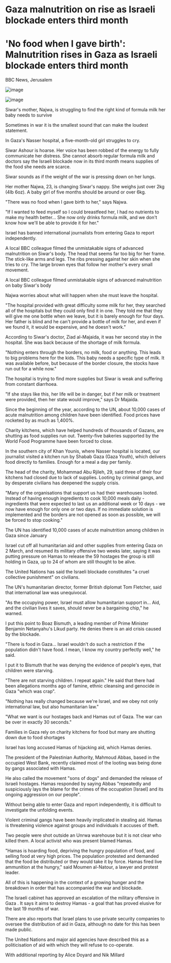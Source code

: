 # Gaza malnutrition on rise as Israeli blockade enters third month

# 'No food when I gave birth': Malnutrition rises in Gaza as Israeli blockade enters third month

BBC News, Jerusalem

![image](https://static.files.bbci.co.uk/bbcdotcom/web/20250428-123652-7bc49a8f4-web-2.20.1-1/grey-placeholder.png)

![image](https://ichef.bbci.co.uk/news/480/cpsprodpb/9528/live/6c69efa0-2a69-11f0-b0e4-e9c67a6d8d7f.png.webp)

Siwar's mother, Najwa, is struggling to find the right kind of formula milk her baby needs to survive

Sometimes in war it is the smallest sound that can make the loudest statement.

In Gaza's Nasser hospital, a five-month-old girl struggles to cry.

Siwar Ashour is hoarse. Her voice has been robbed of the energy to fully communicate her distress. She cannot absorb regular formula milk and doctors say the Israeli blockade now in its third month means supplies of the food she needs are scarce.

Siwar sounds as if the weight of the war is pressing down on her lungs.

Her mother Najwa, 23, is changing Siwar's nappy. She weighs just over 2kg (4lb 6oz). A baby girl of five months should be around or over 6kg.

"There was no food when I gave birth to her," says Najwa.

"If I wanted to feed myself so I could breastfeed her, I had no nutrients to make my health better... She now only drinks formula milk, and we don't know how we'll be able to provide it for her."

Israel has banned international journalists from entering Gaza to report independently.

A local BBC colleague filmed the unmistakable signs of advanced malnutrition on Siwar's body. The head that seems far too big for her frame. The stick-like arms and legs. The ribs pressing against her skin when she tries to cry. The large brown eyes that follow her mother's every small movement.

A local BBC colleague filmed unmistakable signs of advanced malnutrition on baby Siwar's body

Najwa worries about what will happen when she must leave the hospital.

"The hospital provided with great difficulty some milk for her, they searched all of the hospitals but they could only find it in one. They told me that they will give me one bottle when we leave, but it is barely enough for four days. Her father is blind and he can't provide a bottle of milk for her, and even if we found it, it would be expensive, and he doesn't work."

According to Siwar's doctor, Ziad al-Majaida, it was her second stay in the hospital. She was back because of the shortage of milk formula.

"Nothing enters through the borders, no milk, food or anything. This leads to big problems here for the kids. This baby needs a specific type of milk. It was available before, but because of the border closure, the stocks have run out for a while now."

The hospital is trying to find more supplies but Siwar is weak and suffering from constant diarrhoea.

"If she stays like this, her life will be in danger, but if her milk or treatment were provided, then her state would improve," says Dr Majaida.

Since the beginning of the year, according to the UN, about 10,000 cases of acute malnutrition among children have been identified. Food prices have rocketed by as much as 1,400%.

Charity kitchens, which have helped hundreds of thousands of Gazans, are shutting as food supplies run out. Twenty-five bakeries supported by the World Food Programme have been forced to close.

In the southern city of Khan Younis, where Nasser hospital is located, our journalist visited a kitchen run by Shabab Gaza (Gaza Youth), which delivers food directly to families. Enough for a meal a day per family.

The head of the charity, Mohammad Abu Rjileh, 29, said three of their four kitchens had closed due to lack of supplies. Looting by criminal gangs, and by desperate civilians has deepened the supply crisis.

"Many of the organisations that support us had their warehouses looted. Instead of having enough ingredients to cook 10,000 meals daily - ingredients that were expected to last us an additional week or 10 days - we now have enough for only one or two days. If no immediate solution is implemented and the borders are not opened as soon as possible, we will be forced to stop cooking."

The UN has identified 10,000 cases of acute malnutrition among children in Gaza since January

Israel cut off all humanitarian aid and other supplies from entering Gaza on 2 March, and resumed its military offensive two weeks later, saying it was putting pressure on Hamas to release the 59 hostages the group is still holding in Gaza, up to 24 of whom are still thought to be alive.

The United Nations has said the Israeli blockade constitutes "a cruel collective punishment" on civilians.

The UN's humanitarian director, former British diplomat Tom Fletcher, said that international law was unequivocal.

"As the occupying power, Israel must allow humanitarian support in... Aid, and the civilian lives it saves, should never be a bargaining chip," he warned.

I put this point to Boaz Bismuth, a leading member of Prime Minister Benjamin Netanyahu's Likud party. He denies there is an aid crisis caused by the blockade.

"There is food in Gaza... Israel wouldn't do such a restriction if the population didn't have food. I mean, I know my country perfectly well," he said.

I put it to Bismuth that he was denying the evidence of people's eyes, that children were starving.

"There are not starving children. I repeat again." He said that there had been allegations months ago of famine, ethnic cleansing and genocide in Gaza "which was crap".

"Nothing has really changed because we're Israel, and we obey not only international law, but also humanitarian law."

"What we want is our hostages back and Hamas out of Gaza. The war can be over in exactly 30 seconds."

Families in Gaza rely on charity kitchens for food but many are shutting down due to food shortages

Israel has long accused Hamas of hijacking aid, which Hamas denies.

The president of the Palestinian Authority, Mahmoud Abbas, based in the occupied West Bank, recently claimed most of the looting was being done by gangs associated with Hamas.

He also called the movement "sons of dogs" and demanded the release of Israeli hostages. Hamas responded by saying Abbas "repeatedly and suspiciously lays the blame for the crimes of the occupation [Israel] and its ongoing aggression on our people".

Without being able to enter Gaza and report independently, it is difficult to investigate the unfolding events.

Violent criminal gangs have been heavily implicated in stealing aid. Hamas is threatening violence against groups and individuals it accuses of theft.

Two people were shot outside an Unrwa warehouse but it is not clear who killed them. A local activist who was present blamed Hamas.

"Hamas is hoarding food, depriving the hungry population of food, and selling food at very high prices. The population protested and demanded that the food be distributed or they would take it by force. Hamas fired live ammunition at the hungry," said Moumen al-Natour, a lawyer and protest leader.

All of this is happening in the context of a growing hunger and the breakdown in order that has accompanied the war and blockade.

The Israeli cabinet has approved an escalation of the military offensive in Gaza . It says it aims to destroy Hamas - a goal that has proved elusive for the last 19 months of war.

There are also reports that Israel plans to use private security companies to oversee the distribution of aid in Gaza, although no date for this has been made public.

The United Nations and major aid agencies have described this as a politicisation of aid with which they will refuse to co-operate.

With additional reporting by Alice Doyard and Nik Millard